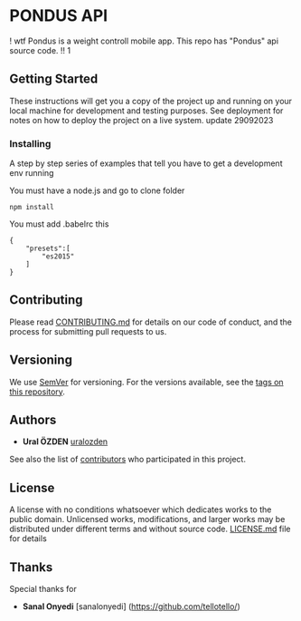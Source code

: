 # PONDUS API 
 !
wtf 
Pondus is a weight controll mobile app. This repo has "Pondus" api source code. !! 1

## Getting Started

These instructions will get you a copy of the project up and running on your local machine for development and testing purposes. See deployment for notes on how to deploy the project on a live system. update 29092023


### Installing

A step by step series of examples that tell you have to get a development env running

You must have a node.js and go to clone folder 

```
npm install
```

You must add .babelrc this

```
{
    "presets":[
        "es2015"
    ]
}
```

## Contributing

Please read [CONTRIBUTING.md](https://gist.github.com/PurpleBooth/b24679402957c63ec426) for details on our code of conduct, and the process for submitting pull requests to us.

## Versioning

We use [SemVer](http://semver.org/) for versioning. For the versions available, see the [tags on this repository](https://github.com/uralozden/pondus/tags). 

## Authors

* **Ural ÖZDEN** [uralozden](https://github.com/uralozden)

See also the list of [contributors](https://github.com/uralozden/pondus/contributors) who participated in this project.

## License

A license with no conditions whatsoever which dedicates works to the public domain. Unlicensed works, modifications, and larger works may be distributed under different terms and without source code. [LICENSE.md](https://github.com/uralozden/pondus/blob/master/LICENSE) file for details

## Thanks

Special thanks for

* **Sanal Onyedi** [sanalonyedi] (https://github.com/tellotello/) 
